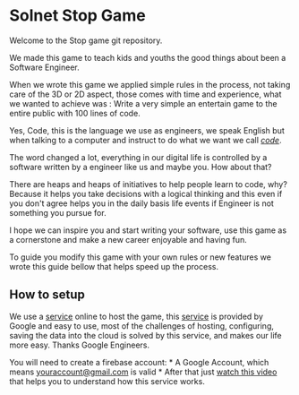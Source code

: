 # Solnet Stop Game

Welcome to the Stop game git repository.

We made this game to teach kids and youths the good things about been a Software Engineer.

When we wrote this game we applied simple rules in the process, not taking care of the 3D or 2D aspect, those comes with time and experience, what we wanted to achieve was : Write a very simple an entertain game to the entire public with 100 lines of code.

Yes, Code, this is the language we use as engineers, we speak English but when talking to a computer and instruct to do what we want we call *[code](https://code.org/)*.

The word changed a lot, everything in our digital life is controlled by a software written by a engineer like us and maybe you. How about that?

There are heaps and heaps of initiatives to help people learn to code, why? Because it helps you take decisions with a logical thinking and this even if you don't agree helps you in the daily basis life events if Engineer is not something you pursue for.

I hope we can inspire you and start writing your software, use this game as a cornerstone and make a new career enjoyable and having fun.

To guide you modify this game with your own rules or new features we wrote this guide bellow that helps speed up the process.

## How to setup

  We use a [service](https://firebase.google.com/) online to host the game, this [service](https://firebase.google.com/) is provided by Google and easy to use, most of the challenges of hosting, configuring, saving the data into the cloud is solved by this service, and makes our life more easy. Thanks Google Engineers.

  You will need to create a firebase account:
    * A Google Account, which means youraccount@gmail.com is valid
    * After that just [watch this video](https://youtu.be/iosNuIdQoy8?list=PLl-K7zZEsYLmOF_07IayrTntevxtbUxDL) that helps you to understand how this service works.
